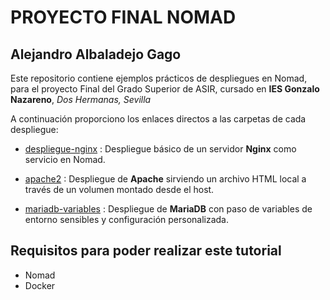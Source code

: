 # PROYECTO FINAL NOMAD

## Alejandro Albaladejo Gago

Este repositorio contiene ejemplos prácticos de despliegues en Nomad, para el proyecto Final del Grado Superior de ASIR, cursado en **IES Gonzalo Nazareno**, *Dos Hermanas, Sevilla*

A continuación proporciono los enlaces directos a las carpetas de cada despliegue:

- [despliegue-nginx](./despliegue-nginx)
: Despliegue básico de un servidor **Nginx** como servicio en Nomad.

- [apache2](./apache-fichero)
: Despliegue de **Apache** sirviendo un archivo HTML local a través de un volumen montado desde el host.

- [mariadb-variables](./mariadb-variables)
: Despliegue de **MariaDB** con paso de variables de entorno sensibles y configuración personalizada.

## Requisitos para poder realizar este tutorial
- Nomad
- Docker

